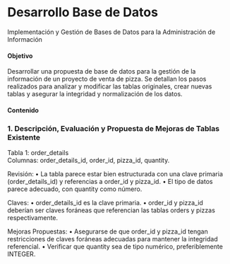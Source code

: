 # Desarrollo Base de Datos 
Implementación y Gestión de Bases de Datos para la Administración de Información


#### Objetivo 
Desarrollar una propuesta de base de datos para la gestión de la información de un proyecto de venta de pizza. Se detallan los pasos realizados para analizar y modificar las tablas originales, crear nuevas tablas y asegurar la integridad y normalización de los datos.

#### Contenido 


### 1. Descripción, Evaluación  y Propuesta de Mejoras de Tablas Existente 
Tabla 1: order_details   
Columnas: order_details_id, order_id, pizza_id, quantity.

Revisión:
•	La tabla parece estar bien estructurada con una clave primaria (order_details_id) y referencias a order_id y pizza_id.
•	El tipo de datos parece adecuado, con quantity como número.

Claves:
•  order_details_id es la clave primaria.
•  order_id y pizza_id deberían ser claves foráneas que referencian las tablas orders y pizzas respectivamente.

Mejoras Propuestas:
•  Asegurarse de que order_id y pizza_id tengan restricciones de claves foráneas adecuadas para mantener la integridad referencial.
•  Verificar que quantity sea de tipo numérico, preferiblemente INTEGER.


